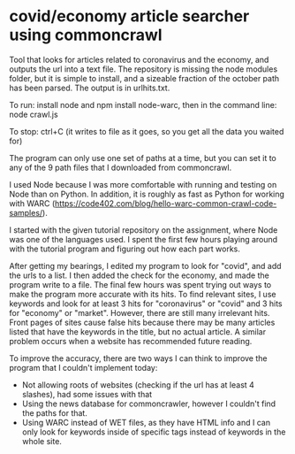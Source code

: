 # covid/economy article searcher using commoncrawl
Tool that looks for articles related to coronavirus and the economy, and outputs the url into a text file.
The repository is missing the node modules folder, but it is simple to install, and a sizeable fraction of the october path has been parsed.
The output is in urlhits.txt.

To run:
install node and npm install node-warc, then in the command line: node crawl.js

To stop:
ctrl+C (it writes to file as it goes, so you get all the data you waited for)

The program can only use one set of paths at a time, but you can set it to any of the 9 path files that I downloaded from commoncrawl.

I used Node because I was more comfortable with running and testing on Node than on Python. 
In addition, it is roughly as fast as Python for working with WARC (https://code402.com/blog/hello-warc-common-crawl-code-samples/).

I started with the given tutorial repository on the assignment, where Node was one of the languages used.
I spent the first few hours playing around with the tutorial program and figuring out how each part works.

After getting my bearings, I edited my program to look for "covid", and add the urls to a list.
I then added the check for the economy, and made the program write to a file.
The final few hours was spent trying out ways to make the program more accurate with its hits. 
To find relevant sites, I use keywords and look for at least 3 hits for "coronavirus" or "covid" and 3 hits for "economy" or "market".
However, there are still many irrelevant hits. Front pages of sites cause false hits because there may be many articles listed that have the keywords in the title, but no actual article. A similar problem occurs when a website has recommended future reading.

To improve the accuracy, there are two ways I can think to improve the program that I couldn't implement today:

- Not allowing roots of websites (checking if the url has at least 4 slashes), had some issues with that
- Using the news database for commoncrawler, however I couldn't find the paths for that.
- Using WARC instead of WET files, as they have HTML info and I can only look for keywords inside of specific tags instead of keywords in the whole site.
